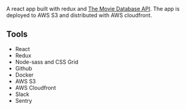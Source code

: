 A react app built with redux and [The Movie Database API](https://developers.themoviedb.org/3/getting-started/introduction). The app is deployed to AWS S3 and distributed with AWS cloudfront.

## Tools

* React
* Redux
* Node-sass and CSS Grid
* Github
* Docker
* AWS S3
* AWS Cloudfront
* Slack
* Sentry



